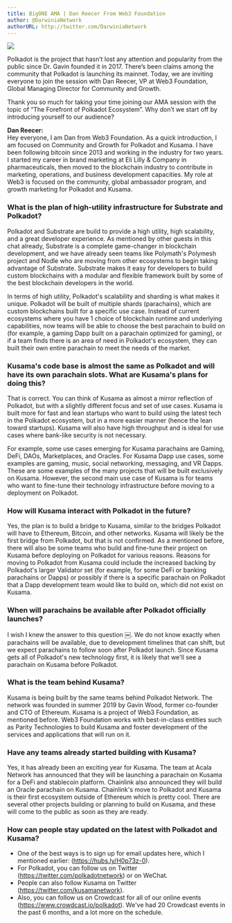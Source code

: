 ```yaml
---
title: BigONE AMA | Dan Reecer From Web3 Foundation
author: @DarwiniaNetwork
authorURL: http://twitter.com/DarwiniaNetwork
---
```

![](assets/2020-04-02-bigone-ama-en.png)

Polkadot is the project that hasn’t lost any attention and popularity from the public since Dr. Gavin founded it in 2017. There’s been claims among the community that Polkadot is launching its mainnet. Today, we are inviting everyone to join the session with Dan Reecer, VP at Web3 Foundation, Global Managing Director for Community and Growth.

<!--truncate-->

Thank you so much for taking your time joining our AMA session with the topic of “The Forefront of Polkadot Ecosystem”. Why don’t we start off by introducing yourself to our audience?

**Dan Reecer:**  
Hey everyone, I am Dan from Web3 Foundation. As a quick introduction, I am focused on Community and Growth for Polkadot and Kusama. I have been following bitcoin since 2013 and working in the industry for two years. I started my career in brand marketing at Eli Lilly & Company in pharmaceuticals, then moved to the blockchain industry to contribute in marketing, operations, and business development capacities. My role at Web3 is focused on the community, global ambassador program, and growth marketing for Polkadot and Kusama.

### What is the plan of high-utility infrastructure for Substrate and Polkadot?

Polkadot and Substrate are build to provide a high utility, high scalability, and a great developer experience. As mentioned by other guests in this chat already, Substrate is a complete game-changer in blockchain development, and we have already seen teams like Polymath's Polymesh project and Nodle who are moving from other ecosystems to begin taking advantage of Substrate. Substrate makes it easy for developers to build custom blockchains with a modular and flexible framework built by some of the best blockchain developers in the world. 

In terms of high utility, Polkadot's scalability and sharding is what makes it unique. Polkadot will be built of multiple shards (parachains), which are custom blockchains built for a specific use case. Instead of current ecosystems where you have 1 choice of blockchain runtime and underlying capabilities, now teams will be able to choose the best parachain to build on (for example, a gaming Dapp built on a parachain optimized for gaming), or if a team finds there is an area of need in Polkadot's ecosystem, they can built their own entire parachain to meet the needs of the market.

### Kusama's code base is almost the same as Polkadot and will have its own parachain slots. What are Kusama's plans for doing this?

That is correct. You can think of Kusama as almost a mirror reflection of Polkadot, but with a slightly different focus and set of use cases. Kusama is built more for fast and lean startups who want to build using the latest tech in the Polkadot ecosystem, but in a more easier manner (hence the lean toward startups). Kusama will also have high throughput and is ideal for use cases where bank-like security is not necessary.

For example, some use cases emerging for Kusama parachains are Gaming, DeFi, DAOs, Marketplaces, and Oracles. For Kusama Dapp use cases, some examples are gaming, music, social networking, messaging, and VR Dapps. These are some examples of the many projects that will be built exclusively on Kusama. However, the second main use case of Kusama is for teams who want to fine-tune their technology infrastructure before moving to a deployment on Polkadot.

### How will Kusama interact with Polkadot in the future?

Yes, the plan is to build a bridge to Kusama, similar to the bridges Polkadot will have to Ethereum, Bitcoin, and other networks. Kusama will likely be the first bridge from Polkadot, but that is not confirmed. As a mentioned before, there will also be some teams who build and fine-tune their project on Kusama before deploying on Polkadot for various reasons. Reasons for moving to Polkadot from Kusama could include the increased backing by Polkadot's larger Validator set (for example, for some DeFi or banking parachains or Dapps) or possibly if there is a specific parachain on Polkadot that a Dapp development team would like to build on, which did not exist on Kusama.

### When will parachains be available after Polkadot officially launches?

I wish I knew the answer to this question ￼. We do not know exactly when parachains will be available, due to development timelines that can shift, but we expect parachains to follow soon after Polkadot launch. Since Kusama gets all of Polkadot's new technology first, it is likely that we'll see a parachain on Kusama before Polkadot.

### What is the team behind Kusama?

Kusama is being built by the same teams behind Polkadot Network. The network was founded in summer 2019 by Gavin Wood, former co-founder and CTO of Ethereum. Kusama is a project of Web3 Foundation, as mentioned before. Web3 Foundation works with best-in-class entities such as Parity Technologies to build Kusama and foster development of the services and applications that will run on it.

### Have any teams already started building with Kusama?

Yes, it has already been an exciting year for Kusama. The team at Acala Network has announced that they will be launching a parachain on Kusama for a DeFi and stablecoin platform. Chainlink also announced they will build an Oracle parachain on Kusama. Chainlink's move to Polkadot and Kusama is their first ecosystem outside of Ethereum which is pretty cool. There are several other projects building or planning to build on Kusama, and these will come to the public as soon as they are ready.

### How can people stay updated on the latest with Polkadot and Kusama?

- One of the best ways is to sign up for email updates here, which I mentioned earlier: (https://hubs.ly/H0p73z-0).
- For Polkadot, you can follow us on Twitter (https://twitter.com/polkadotnetwork) or on WeChat.
- People can also follow Kusama on Twitter (https://twitter.com/kusamanetwork). 
- Also, you can follow us on Crowdcast for all of our online events (https://www.crowdcast.io/polkadot). We've had 20 Crowdcast events in the past 6 months, and a lot more on the schedule.
